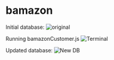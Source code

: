 # bamazon

Initial database:
![original](images/1)

Running bamazonCustomer.js
![Terminal](images/2)

Updated database:
![New DB](images/3)
